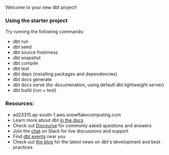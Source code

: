 Welcome to your new dbt project!

### Using the starter project

Try running the following commands:
- dbt run
- dbt seed
- dbt source freshness
- dbt snapshot
- dbt compile
- dbt test
- dbt deps (installing packages and dependencies)
- dbt docs generate
- dbt docs serve (for documenation, using default dbt lightweight server)
- dbt build (run + test)

### Resources:
- ad23315.ap-south-1.aws.snowflakecomputing.com
- Learn more about dbt [in the docs](https://docs.getdbt.com/docs/introduction)
- Check out [Discourse](https://discourse.getdbt.com/) for commonly asked questions and answers
- Join the [chat](https://community.getdbt.com/) on Slack for live discussions and support
- Find [dbt events](https://events.getdbt.com) near you
- Check out [the blog](https://blog.getdbt.com/) for the latest news on dbt's development and best practices
